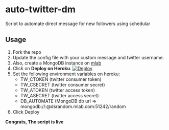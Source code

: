 # auto-twitter-dm

Script to automate direct message for new followers using schedular

## Usage
1. Fork the repo
2. Update the config file with your custom message and twitter username.
3. Also, create a MongoDB instance on [mlab](https://mlab.com)
4. Click on **Deploy on Heroku**.
[![Deploy](https://www.herokucdn.com/deploy/button.svg)](https://heroku.com/deploy)
5. Set the following environment variables on heroku:
	+ TW_CTOKEN (twitter consumer token)
	+ TW_CSECRET (twitter consumer secret)
	+ TW_ATOKEN (twitter access token)
	+ TW_ASECRET (twitter access secret)
	+ DB_AUTOMATE (MongoDB db url => mongodb://<dbuser>:<dbpassword>@dsrandom.mlab.com:51242/random
6. Click Deploy 

**Congrats, The script is live**



